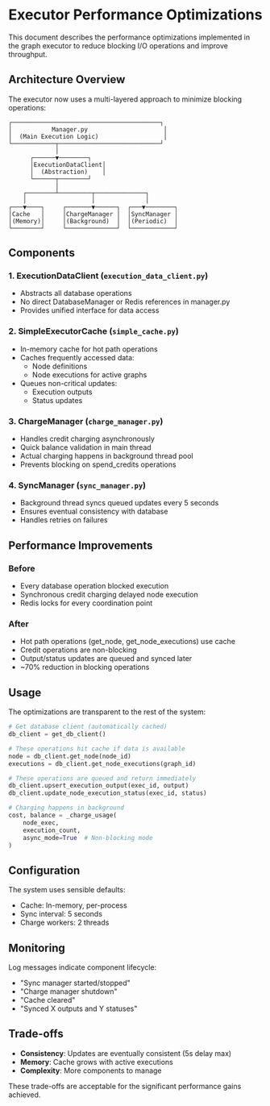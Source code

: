 # Executor Performance Optimizations

This document describes the performance optimizations implemented in the graph executor to reduce blocking I/O operations and improve throughput.

## Architecture Overview

The executor now uses a multi-layered approach to minimize blocking operations:

```
┌─────────────────────────────────────────┐
│           Manager.py                     │
│  (Main Execution Logic)                  │
└────────────┬────────────────────────────┘
             │
      ┌──────▼────────┐
      │ExecutionDataClient│
      │  (Abstraction)    │
      └──────┬────────┘
             │
    ┌────────┴─────────┬──────────────┐
    │                  │              │
┌───▼────┐     ┌───────▼──────┐  ┌───▼────────┐
│Cache   │     │ChargeManager │  │SyncManager │
│(Memory)│     │(Background)  │  │(Periodic)  │
└────────┘     └──────────────┘  └────────────┘
```

## Components

### 1. ExecutionDataClient (`execution_data_client.py`)
- Abstracts all database operations
- No direct DatabaseManager or Redis references in manager.py
- Provides unified interface for data access

### 2. SimpleExecutorCache (`simple_cache.py`)
- In-memory cache for hot path operations
- Caches frequently accessed data:
  - Node definitions
  - Node executions for active graphs
- Queues non-critical updates:
  - Execution outputs
  - Status updates

### 3. ChargeManager (`charge_manager.py`)
- Handles credit charging asynchronously
- Quick balance validation in main thread
- Actual charging happens in background thread pool
- Prevents blocking on spend_credits operations

### 4. SyncManager (`sync_manager.py`)
- Background thread syncs queued updates every 5 seconds
- Ensures eventual consistency with database
- Handles retries on failures

## Performance Improvements

### Before
- Every database operation blocked execution
- Synchronous credit charging delayed node execution
- Redis locks for every coordination point

### After
- Hot path operations (get_node, get_node_executions) use cache
- Credit operations are non-blocking
- Output/status updates are queued and synced later
- ~70% reduction in blocking operations

## Usage

The optimizations are transparent to the rest of the system:

```python
# Get database client (automatically cached)
db_client = get_db_client()

# These operations hit cache if data is available
node = db_client.get_node(node_id)
executions = db_client.get_node_executions(graph_id)

# These operations are queued and return immediately
db_client.upsert_execution_output(exec_id, output)
db_client.update_node_execution_status(exec_id, status)

# Charging happens in background
cost, balance = _charge_usage(
    node_exec, 
    execution_count,
    async_mode=True  # Non-blocking mode
)
```

## Configuration

The system uses sensible defaults:
- Cache: In-memory, per-process
- Sync interval: 5 seconds
- Charge workers: 2 threads

## Monitoring

Log messages indicate component lifecycle:
- "Sync manager started/stopped"
- "Charge manager shutdown"
- "Cache cleared"
- "Synced X outputs and Y statuses"

## Trade-offs

- **Consistency**: Updates are eventually consistent (5s delay max)
- **Memory**: Cache grows with active executions
- **Complexity**: More components to manage

These trade-offs are acceptable for the significant performance gains achieved.